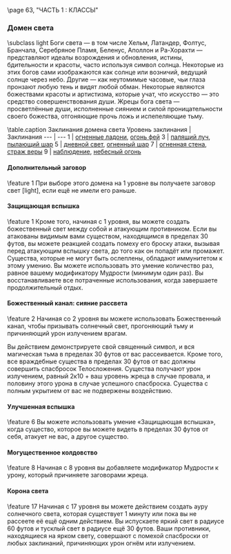 \page 63, "ЧАСТЬ 1 : КЛАССЫ"

### Домен света
\subclass light
Боги света — в том числе Хельм, Латандер, Фолтус, Бранчала, Серебряное Пламя, Беленус, Аполлон и Ра-Хорахти — представляют идеалы возрождения и обновления, истины, бдительности и красоты, часто используя символ солнца. Некоторые из этих богов сами изображаются как солнце или возничий, ведущий солнце через небо. Другие — как неутомимые часовые, чьи глаза пронзают любую тень и видят любой обман. Некоторые являются божествами красоты и артистизма, которые учат, что искусство — это средство совершенствования души. Жрецы бога света — просветлённые души, исполненные сиянием и силой проницательности своего божества, отгоняющие прочь ложь и испепеляющие тьму.

\table.caption Заклинания домена света
Уровень заклинания | Заклинания
--- | ---
1 | [огненные ладони](burning_hands), [огонь фей](faerie_fire)
3 | [палящий луч](scorching_ray), [пылающий шар](flaming_sphere)
5 | [дневной свет](daylight), [огненный шар](fireball)
7 | [огненная стена](wall_of_fire), [страж веры](guardian_of_faith)
9 | [наблюдение](scrying), [небесный огонь](flame_strike)

#### Дополнительный заговор
\feature 1
При выборе этого домена на 1 уровне вы получаете заговор свет [light], если ещё не имели его раньше.

#### Защищающая вспышка
\feature 1
Кроме того, начиная с 1 уровня, вы можете создать божественный свет между собой и атакующим противником. Если вы атакованы видимым вами существом, находящимся в пределах 30 футов, вы можете реакцией создать помеху его броску атаки, вызывая перед атакующим вспышку света, до того как он попадёт или промажет. Существа, которые не могут быть ослеплены, обладают иммунитетом к этому умению. Вы можете использовать это умение количество раз, равное вашему модификатору Мудрости (минимум один раз). Вы восстанавливаете все потраченные использования, когда завершаете продолжительный отдых.

#### Божественный канал: сияние рассвета
\feature 2
Начиная со 2 уровня вы можете использовать Божественный канал, чтобы призывать солнечный свет, прогоняющий тьму и причиняющий урон излучением врагам.

Вы действием демонстрируете свой священный символ, и вся магическая тьма в пределах 30 футов от вас рассеивается. Кроме того, все враждебные существа в пределах 30 футов от вас должны совершить спасбросок Телосложения. Существа получают урон излучением, равный 2к10 + ваш уровень жреца в случае провала, и половину этого урона в случае успешного спасброска. Существа с полным укрытием от вас не подвержены воздействию.

#### Улучшенная вспышка
\feature 6
Вы можете использовать умение «Защищающая вспышка», когда существо, которое вы можете видеть в пределах 30 футов от себя, атакует не вас, а другое существо.

#### Могущественное колдовство
\feature 8
Начиная с 8 уровня вы добавляете модификатор Мудрости к урону, который причиняете заговорами жреца.

#### Корона света
\feature 17
Начиная с 17 уровня вы можете действием создать ауру солнечного света, которая существует 1 минуту или пока вы не рассеете её ещё одним действием. Вы испускаете яркий свет в радиусе 60 футов и тусклый свет в радиусе ещё 30 футов. Ваши противники, находящиеся на ярком свету, совершают с помехой спасброски от любых заклинаний, причиняющих урон огнём или излучением.
